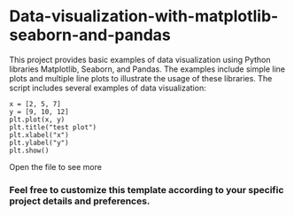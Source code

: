 # Data-visualization-with-matplotlib-seaborn-and-pandas

This project provides basic examples of data visualization using Python libraries Matplotlib, Seaborn, and Pandas. The examples include simple line plots and multiple line plots to illustrate the usage of these libraries.
The script includes several examples of data visualization:

```
x = [2, 5, 7]
y = [9, 10, 12]
plt.plot(x, y)
plt.title("test plot")
plt.xlabel("x")
plt.ylabel("y")
plt.show()
```
Open the file to see more


### Feel free to customize this template according to your specific project details and preferences.
